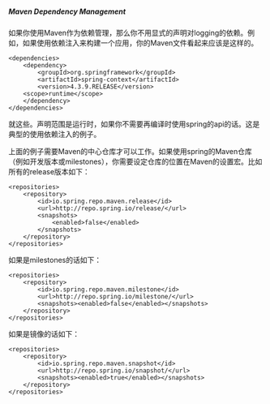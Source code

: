 ##### Maven Dependency Management

如果你使用Maven作为依赖管理，那么你不用显式的声明对logging的依赖。例如，如果使用依赖注入来构建一个应用，你的Maven文件看起来应该是这样的。

```
<dependencies>
    <dependency>
        <groupId>org.springframework</groupId>
        <artifactId>spring-context</artifactId>
        <version>4.3.9.RELEASE</version>
	<scope>runtime</scope>
    </dependency>
</dependencies>
```

就这些。声明范围是运行时，如果你不需要再编译时使用spring的api的话。这是典型的使用依赖注入的例子。

上面的例子需要Maven的中心仓库才可以工作。如果使用spring的Maven仓库（例如开发版本或milestones），你需要设定仓库的位置在Maven的设置宏。比如所有的release版本如下：

```
<repositories>
    <repository>
        <id>io.spring.repo.maven.release</id>
        <url>http://repo.spring.io/release/</url>
        <snapshots>
            <enabled>false</enabled>
        </snapshots>
    </repository>
</repositories>
```

如果是milestones的话如下：

```
<repositories>
    <repository>
        <id>io.spring.repo.maven.milestone</id>
        <url>http://repo.spring.io/milestone/</url>
        <snapshots><enabled>false</enabled></snapshots>
    </repository>
</repositories>
```

如果是镜像的话如下：

```
<repositories>
    <repository>
        <id>io.spring.repo.maven.snapshot</id>
        <url>http://repo.spring.io/snapshot/</url>
        <snapshots><enabled>true</enabled></snapshots>
    </repository>
</repositories>
```